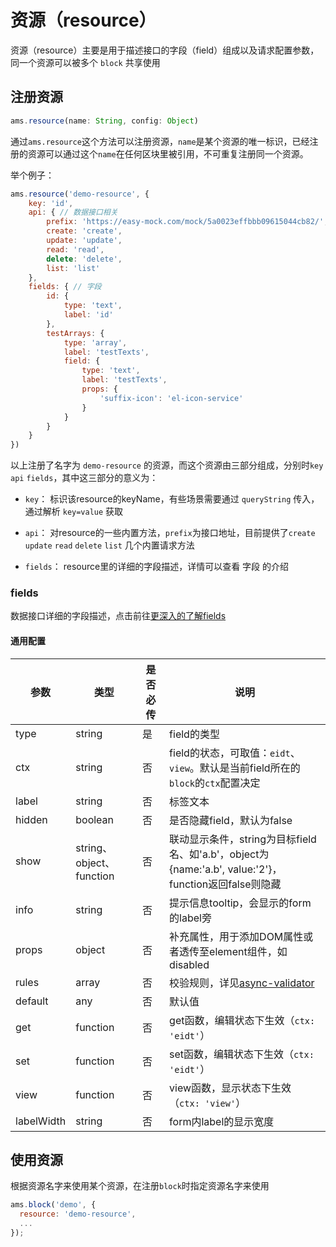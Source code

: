 # 资源（resource）

资源（resource）主要是用于描述接口的字段（field）组成以及请求配置参数，同一个资源可以被多个 `block` 共享使用

## 注册资源

```js
ams.resource(name: String, config: Object)
```
通过`ams.resource`这个方法可以注册资源，`name`是某个资源的唯一标识，已经注册的资源可以通过这个`name`在任何区块里被引用，不可重复注册同一个资源。

举个例子：

```js
ams.resource('demo-resource', {
    key: 'id',
    api: { // 数据接口相关
        prefix: 'https://easy-mock.com/mock/5a0023effbbb09615044cb82/',
        create: 'create',
        update: 'update',
        read: 'read',
        delete: 'delete',
        list: 'list'
    },
    fields: { // 字段
        id: {
            type: 'text',
            label: 'id'
        },
        testArrays: {
            type: 'array',
            label: 'testTexts',
            field: {
                type: 'text',
                label: 'testTexts',
                props: {
                    'suffix-icon': 'el-icon-service'
                }
            }
        }
    }
})
```

以上注册了名字为 `demo-resource` 的资源，而这个资源由三部分组成，分别时`key` `api` `fields`，其中这三部分的意义为：

- `key`： 标识该resource的keyName，有些场景需要通过 `queryString` 传入，通过解析 `key=value` 获取

- `api`： 对resource的一些内置方法，`prefix`为接口地址，目前提供了`create` `update` `read` `delete` `list` 几个内置请求方法

- `fields`： resource里的详细的字段描述，详情可以查看 字段 的介绍

### fields

数据接口详细的字段描述，点击前往[更深入的了解fields](/api/field.html)

#### 通用配置

| 参数 | 类型 | 是否必传 | 说明
| -- | -- | -- | --
| type | string | 是 | field的类型
| ctx | string | 否 | field的状态，可取值：`eidt`、`view`。默认是当前field所在的`block`的`ctx`配置决定
| label | string | 否 | 标签文本
| hidden | boolean | 否 | 是否隐藏field，默认为false
| show | string、object、function | 否 | 联动显示条件，string为目标field名、如'a.b'，object为{name:'a.b', value:'2'}，function返回false则隐藏
| info | string | 否 | 提示信息tooltip，会显示的form的label旁
| props | object | 否 | 补充属性，用于添加DOM属性或者透传至element组件，如disabled
| rules | array | 否 | 校验规则，详见[async-validator](https://github.com/yiminghe/async-validator)
| default | any | 否 | 默认值
| get | function | 否 | get函数，编辑状态下生效（`ctx: 'eidt'`）
| set | function | 否 | set函数，编辑状态下生效（`ctx: 'eidt'`）
| view | function | 否 | view函数，显示状态下生效（`ctx: 'view'`）
| labelWidth | string | 否 | form内label的显示宽度

## 使用资源

根据资源名字来使用某个资源，在注册`block`时指定资源名字来使用

```javascript
ams.block('demo', {
  resource: 'demo-resource',
  ...
});
```


